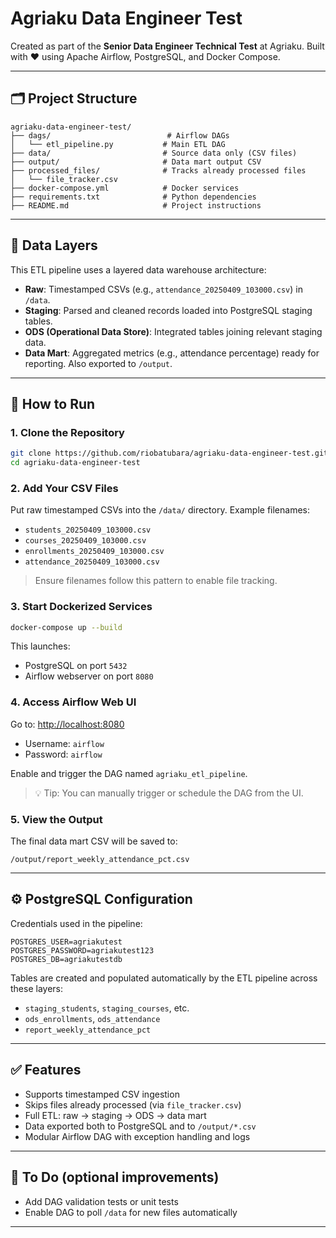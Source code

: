 # Agriaku Data Engineer Test

Created as part of the **Senior Data Engineer Technical Test** at Agriaku. Built with ❤️ using Apache Airflow, PostgreSQL, and Docker Compose.

---

## 🗂 Project Structure

```
agriaku-data-engineer-test/
├── dags/                          # Airflow DAGs
│   └── etl_pipeline.py           # Main ETL DAG
├── data/                         # Source data only (CSV files)
├── output/                       # Data mart output CSV
├── processed_files/              # Tracks already processed files
│   └── file_tracker.csv
├── docker-compose.yml            # Docker services
├── requirements.txt              # Python dependencies
├── README.md                     # Project instructions
```

---

## 🧱 Data Layers

This ETL pipeline uses a layered data warehouse architecture:

- **Raw**: Timestamped CSVs (e.g., `attendance_20250409_103000.csv`) in `/data`.
- **Staging**: Parsed and cleaned records loaded into PostgreSQL staging tables.
- **ODS (Operational Data Store)**: Integrated tables joining relevant staging data.
- **Data Mart**: Aggregated metrics (e.g., attendance percentage) ready for reporting. Also exported to `/output`.

---

## 🚀 How to Run

### 1. Clone the Repository
```bash
git clone https://github.com/riobatubara/agriaku-data-engineer-test.git
cd agriaku-data-engineer-test
```

### 2. Add Your CSV Files
Put raw timestamped CSVs into the `/data/` directory. Example filenames:
- `students_20250409_103000.csv`
- `courses_20250409_103000.csv`
- `enrollments_20250409_103000.csv`
- `attendance_20250409_103000.csv`

> Ensure filenames follow this pattern to enable file tracking.

### 3. Start Dockerized Services
```bash
docker-compose up --build
```

This launches:
- PostgreSQL on port `5432`
- Airflow webserver on port `8080`

### 4. Access Airflow Web UI
Go to: [http://localhost:8080](http://localhost:8080)
- Username: `airflow`
- Password: `airflow`

Enable and trigger the DAG named `agriaku_etl_pipeline`.

> 💡 Tip: You can manually trigger or schedule the DAG from the UI.

### 5. View the Output
The final data mart CSV will be saved to:
```
/output/report_weekly_attendance_pct.csv
```

---

## ⚙️ PostgreSQL Configuration
Credentials used in the pipeline:
```
POSTGRES_USER=agriakutest
POSTGRES_PASSWORD=agriakutest123
POSTGRES_DB=agriakutestdb
```

Tables are created and populated automatically by the ETL pipeline across these layers:
- `staging_students`, `staging_courses`, etc.
- `ods_enrollments`, `ods_attendance`
- `report_weekly_attendance_pct`

---

## ✅ Features
- Supports timestamped CSV ingestion
- Skips files already processed (via `file_tracker.csv`)
- Full ETL: raw → staging → ODS → data mart
- Data exported both to PostgreSQL and to `/output/*.csv`
- Modular Airflow DAG with exception handling and logs

---

## 🧪 To Do (optional improvements)
- Add DAG validation tests or unit tests
- Enable DAG to poll `/data` for new files automatically

---

